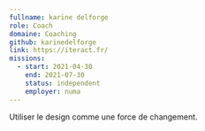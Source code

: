 ```yaml
---
fullname: karine delforge
role: Coach
domaine: Coaching
github: karinedelforge
link: https://iteract.fr/
missions:
  - start: 2021-04-30
    end: 2021-07-30
    status: independent
    employer: numa
---
```

Utiliser le design comme une force de changement.